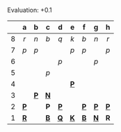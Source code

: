 Evaluation: +0.1



|     |  a  |  b  |  c  |  d  |  e  |  f  |  g  |  h  |
|:---:|:---:|:---:|:---:|:---:|:---:|:---:|:---:|:---:|
|  8  |  _r_  |  _n_  |  _b_  |  _q_  |  _k_  |  _b_  |  _n_  |  _r_  |
|  7  |  _p_  |  _p_  |     |     |  _p_  |  _p_  |     |  _p_  |
|  6  |     |     |     |  _p_  |     |     |  _p_  |     |
|  5  |     |     |  _p_  |     |     |     |     |     |
|  4  |     |     |     |     |  [**P**](http://localhost:8080/api/chess/select?square=e4)  |     |     |     |
|  3  |     |  [**P**](http://localhost:8080/api/chess/select?square=b3)  |  [**N**](http://localhost:8080/api/chess/select?square=c3)  |     |     |     |     |     |
|  2  |  [**P**](http://localhost:8080/api/chess/select?square=a2)  |     |  **P**  |  [**P**](http://localhost:8080/api/chess/select?square=d2)  |     |  [**P**](http://localhost:8080/api/chess/select?square=f2)  |  [**P**](http://localhost:8080/api/chess/select?square=g2)  |  [**P**](http://localhost:8080/api/chess/select?square=h2)  |
|  1  |  [**R**](http://localhost:8080/api/chess/select?square=a1)  |     |  [**B**](http://localhost:8080/api/chess/select?square=c1)  |  [**Q**](http://localhost:8080/api/chess/select?square=d1)  |  [**K**](http://localhost:8080/api/chess/select?square=e1)  |  [**B**](http://localhost:8080/api/chess/select?square=f1)  |  [**N**](http://localhost:8080/api/chess/select?square=g1)  |  **R**  |